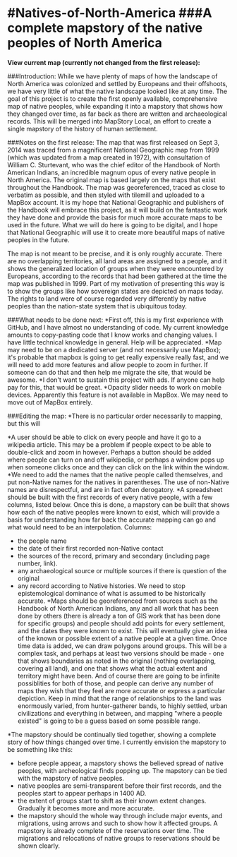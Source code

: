 #Natives-of-North-America
###A complete mapstory of the native peoples of North America
========================
<b>View current map (currently not changed from the first release):</b>

###Introduction:
While we have plenty of maps of how the landscape of North America was colonized and settled by Europeans and their offshoots, we have very little of what the native landscape looked like at any time. The goal of this project is to create the first openly available, comprehensive map of native peoples, while expanding it into a mapstory that shows how they changed over time, as far back as there are written and archaeological records. This will be merged into MapStory Local, an effort to create a single mapstory of the history of human settlement.

###Notes on the first release:
The map that was first released on Sept 3, 2014 was traced from a magnificent National Geographic map from 1999 (which was updated from a map created in 1972), with consultation of William C. Sturtevant, who was the chief editor of the Handbook of North American Indians, an incredible magnum opus of every native people in North America. The original map is based largely on the maps that exist throughout the Handbook. The map was georeferenced, traced as close to verbatim as possible, and then styled with tilemill and uploaded to a MapBox account. It is my hope that National Geographic and publishers of the Handbook will embrace this project, as it will build on the fantastic work they have done and provide the basis for much more accurate maps to be used in the future. What we will do here is going to be digital, and I hope that National Geographic will use it to create more beautiful maps of native peoples in the future.

The map is not meant to be precise, and it is only roughly accurate. There are no overlapping territories, all land areas are assigned to a people, and it shows the generalized location of groups when they were encountered by Europeans, according to the records that had been gathered at the time the map was published in 1999. Part of my motivation of presenting this way is to show the groups like how sovereign states are depicted on maps today. The rights to land were of course regarded very differently by native peoples than the nation-state system that is ubiquitous today.

###What needs to be done next:
*First off, this is my first experience with GitHub, and I have almost no understanding of code. My current knowledge amounts to copy-pasting code that I know works and changing values. I have little technical knowledge in general. Help will be appreciated.
*Map may need to be on a dedicated server (and not necessarily use MapBox); it's probable that mapbox is going to get really expensive really fast, and we will need to add more features and allow people to zoom in further. If someone can do that and then help me migrate the site, that would be awesome.
*I don't want to sustain this project with ads. If anyone can help pay for this, that would be great.
*Opacity slider needs to work on mobile devices. Apparently this feature is not available in MapBox. We may need to move out of MapBox entirely. 

###Editing the map:
*There is no particular order necessarily to mapping, but this will 

*A user should be able to click on every people and have it go to a wikipedia article. This may be a problem if people expect to be able to double-click and zoom in however. Perhaps a button should be added where people can turn on and off wikipedia, or perhaps a window pops up when someone clicks once and they can click on the link within the window.
*We need to add the names that the native people called themselves, and put non-Native names for the natives in parentheses. The use of non-Native names are disrespectful, and are in fact often derogatory.
*A spreadsheet should be built with the first records of every native people, with a few columns, listed below. Once this is done, a mapstory can be built that shows how each of the native peoples were known to exist, which will provide a basis for understanding how far back the accurate mapping can go and what would need to be an interpolation.
Columns:
- the people name
- the date of their first recorded non-Native contact
- the sources of the record, primary and secondary (including page number, link).
- any archaeological source or multiple sources if there is question of the original
- any record according to Native histories. We need to stop epistemological dominance of what is assumed to be historically accurate.
*Maps should be georeferenced from sources such as the Handbook of North American Indians, any and all work that has been done by others (there is already a ton of GIS work that has been done for specific groups) and people should add points for every settlement, and the dates they were known to exist. This will eventually give an idea of the known or possible extent of a native people at a given time.
Once time data is added, we can draw polygons around groups. This will be a complex task, and perhaps at least two versions should be made - one that shows boundaries as noted in the original (nothing overlapping, covering all land), and one that shows what the actual extent and territory might have been. And of course there are going to be infinite possiblities for both of those, and people can derive any number of maps they wish that they feel are more accurate or express a particular depiction. Keep in mind that the range of relationships to the land was enormously varied, from hunter-gatherer bands, to highly settled, urban civilizations and everything in between, and mapping "where a people existed" is going to be a guess based on some possible range.

*The mapstory should be continually tied together, showing a complete story of how things changed over time. I currently envision the mapstory to be something like this:
- before people appear, a mapstory shows the believed spread of native peoples, with archeological finds popping up. The mapstory can be tied with the mapstory of native peoples.
- native peoples are semi-transparent before their first records, and the peoples start to appear perhaps in 1400 AD.
- the extent of groups start to shift as their known extent changes. Gradually it becomes more and more accurate.
- the mapstory should the whole way through include major events, and migrations, using arrows and such to show how it affected groups. A mapstory is already complete of the reservations over time. The migrations and relocations of native groups to reservations should be shown clearly.


